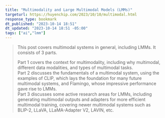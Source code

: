 ```yaml
---
title: "Multimodality and Large Multimodal Models (LMMs)"
targeturl: https://huyenchip.com/2023/10/10/multimodal.html
response_type: bookmark
dt_published: "2023-10-14 18:51"
dt_updated: "2023-10-14 18:51 -05:00"
tags: ["ai","lmm"]
---
```


> This post covers multimodal systems in general, including LMMs. It consists of 3 parts.  
>     
>   Part 1 covers the context for multimodality, including why multimodal, different data modalities, and types of multimodal tasks.  
>   Part 2 discusses the fundamentals of a multimodal system, using the examples of CLIP, which lays the foundation for many future multimodal systems, and Flamingo, whose impressive performance gave rise to LMMs.  
>   Part 3 discusses some active research areas for LMMs, including generating multimodal outputs and adapters for more efficient multimodal training, covering newer multimodal systems such as BLIP-2, LLaVA, LLaMA-Adapter V2, LAVIN, etc.   
